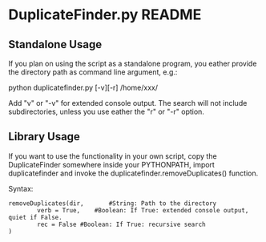 # DuplicateFinder.py README

## Standalone Usage

If you plan on using the script as a standalone program,
you eather provide the directory path as command
line argument, e.g.:

python duplicatefinder.py [-v][-r] /home/xxx/

Add "v" or "-v" for extended console output.
The search will not include subdirectories, unless you
use eather the "r" or "-r" option.

## Library Usage

If you want to use the functionality in your own script,
copy the DuplicateFinder somewhere inside your PYTHONPATH,
import duplicatefinder
and invoke the
duplicatefinder.removeDuplicates() function.

Syntax:

```
removeDuplicates(dir,		#String: Path to the directory
		verb = True,	#Boolean: If True: extended console output, quiet if False.								
		rec = False	#Boolean: If True: recursive search
)
```

